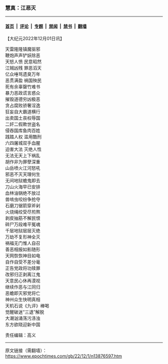 ### 慧真：江恶灭

---

#### [首页](../../../..?n13876597) &nbsp;|&nbsp; [评论](../../../../../epoch-comment?n13876597) &nbsp;|&nbsp; [专题](../../../../../epoch-special?n13876597) &nbsp;|&nbsp; [禁闻](../../../../../epoch-news?n13876597) &nbsp;|&nbsp; [禁书](../../../../../books?n13876597) &nbsp;|&nbsp; [翻墙](https://github.com/gfw-breaker/nogfw/blob/master/README.md?n13876597)


<div class="post_content" id="artbody" itemprop="articleBody">
 <!-- article content begin -->
 <p>
  【大纪元2022年12月01日讯】
 </p>
 <p>
  天雷隆隆镇魔驱邪
  <br/>
  鞭炮声声铲妖除恶
  <br/>
  <ok href="https://www.epochtimes.com/gb/tag/%E5%A4%A9%E6%80%92%E4%BA%BA%E6%84%A4.html">
   天怒人愤
  </ok>
  民意昭然
  <br/>
  <ok href="https://www.epochtimes.com/gb/tag/%E6%B1%9F%E8%B4%BC%E5%87%B6%E6%AE%8B.html">
   江贼凶残
  </ok>
  罪恶滔天
  <br/>
  亿众唾骂遗臭万年
  <br/>
  恶贯满盈
  <ok href="https://www.epochtimes.com/gb/tag/%E7%A5%B8%E5%9B%BD%E6%AE%83%E6%B0%91.html">
   祸国殃民
  </ok>
  <br/>
  死有余辜罄竹难书
  <br/>
  暴力恶政谎言惑众
  <br/>
  摧毁道德穷凶极恶
  <br/>
  贪占腐败骄奢淫逸
  <br/>
  狂妄自大霸道横行
  <br/>
  出卖国土丧权辱国
  <br/>
  二奸二假欺世盗名
  <br/>
  侵吞国库鱼肉百姓
  <br/>
  <ok href="https://www.epochtimes.com/gb/tag/%E8%B7%B5%E8%B8%8F%E4%BA%BA%E6%9D%83.html">
   践踏人权
  </ok>
  滥用酷刑
  <br/>
  六四屠城双手血腥
  <br/>
  <ok href="https://www.epochtimes.com/gb/tag/%E8%BF%AB%E5%AE%B3%E5%A4%A7%E6%B3%95.html">
   迫害大法
  </ok>
  灭绝人性
  <br/>
  无法无天上下祸乱
  <br/>
  胡作非为罪孽深重
  <br/>
  山岳喷火江河怒吼
  <br/>
  邪恶不灭天理何生
  <br/>
  无间地狱蟾鬼即去
  <br/>
  刀山火海早已安排
  <br/>
  血林油锅绝不放过
  <br/>
  兽啃虫咬纷争抢夺
  <br/>
  石磨刀锯箭穿斧剁
  <br/>
  火烧绳绞受尽煎熬
  <br/>
  剥皮抽筋不解民恨
  <br/>
  碎尸万段难平冤魂
  <br/>
  千层地狱层层灭绝
  <br/>
  万劫不复形神全灭
  <br/>
  祸福无门惟人自召
  <br/>
  善恶相报如影随形
  <br/>
  天网恢恢神目如电
  <br/>
  自作自受不差分毫
  <br/>
  正告党政将功赎罪
  <br/>
  改邪归正剥离江鬼
  <br/>
  天意民心休再漠视
  <br/>
  继续作恶与江同归
  <br/>
  恶蟾即灭邪党将亡
  <br/>
  神州众生快明真相
  <br/>
  天机石说《九评》棒喝
  <br/>
  觉醒破迷“三退”解脱
  <br/>
  大潮汹涌荡污涤浊
  <br/>
  东方欲晓迎新中国
 </p>
 <p>
  责任编辑：高义
 </p>
 <!-- article content end -->
 <div id="below_article_ad">
 </div>
</div>


---

原文链接（需翻墙）：https://www.epochtimes.com/gb/22/12/1/n13876597.htm